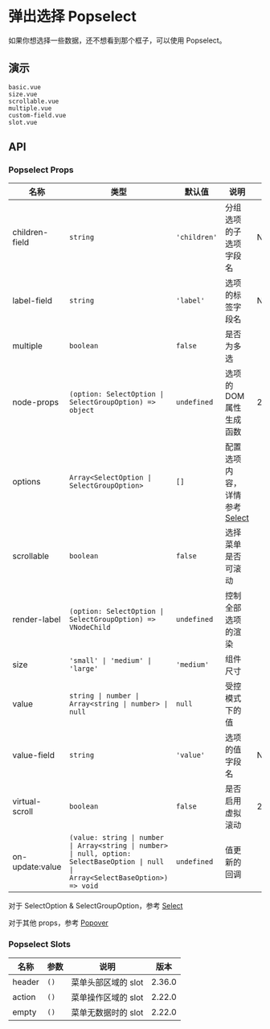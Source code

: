# 弹出选择 Popselect

如果你想选择一些数据，还不想看到那个框子，可以使用 Popselect。

## 演示

```demo
basic.vue
size.vue
scrollable.vue
multiple.vue
custom-field.vue
slot.vue
```

## API

### Popselect Props

| 名称 | 类型 | 默认值 | 说明 | 版本 |
| --- | --- | --- | --- | --- |
| children-field | `string` | `'children'` | 分组选项的子选项字段名 | NEXT_VERSION |
| label-field | `string` | `'label'` | 选项的标签字段名 | NEXT_VERSION |
| multiple | `boolean` | `false` | 是否为多选 |  |
| node-props | `(option: SelectOption \| SelectGroupOption) => object` | `undefined` | 选项的 DOM 属性生成函数 | 2.30.4 |
| options | `Array<SelectOption \| SelectGroupOption>` | `[]` | 配置选项内容，详情参考 [Select](select#SelectOption-Properties) |  |
| scrollable | `boolean` | `false` | 选择菜单是否可滚动 |  |
| render-label | `(option: SelectOption \| SelectGroupOption) => VNodeChild` | `undefined` | 控制全部选项的渲染 |  |
| size | `'small' \| 'medium' \| 'large'` | `'medium'` | 组件尺寸 |  |
| value | `string \| number \| Array<string \| number> \| null` | `null` | 受控模式下的值 |  |
| value-field | `string` | `'value'` | 选项的值字段名 | NEXT_VERSION |
| virtual-scroll | `boolean` | `false` | 是否启用虚拟滚动 | 2.30.4 |
| on-update:value | `(value: string \| number \| Array<string \| number> \| null, option: SelectBaseOption \| null \| Array<SelectBaseOption>) => void` | `undefined` | 值更新的回调 |  |

对于 SelectOption & SelectGroupOption，参考 [Select](select#SelectOption-Properties)

对于其他 props，参考 [Popover](popover#Popover-Props)

### Popselect Slots

| 名称   | 参数 | 说明                | 版本   |
| ------ | ---- | ------------------- | ------ |
| header | `()` | 菜单头部区域的 slot | 2.36.0 |
| action | `()` | 菜单操作区域的 slot | 2.22.0 |
| empty  | `()` | 菜单无数据时的 slot | 2.22.0 |
